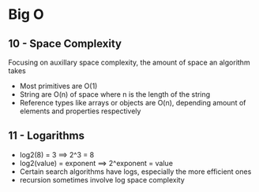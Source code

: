 # Big O

## 10 - Space Complexity

Focusing on auxillary space complexity, the amount of space an algorithm takes

- Most primitives are O(1)
- String are O(n) of space where n is the length of the string
- Reference types like arrays or objects are O(n), depending amount of elements and properties respectively

## 11 - Logarithms

- log2(8) = 3 ==> 2^3 = 8
- log2(value) = exponent ==> 2^exponent = value
- Certain search algorithms have logs, especially the more efficient ones
- recursion sometimes involve log space complexity
